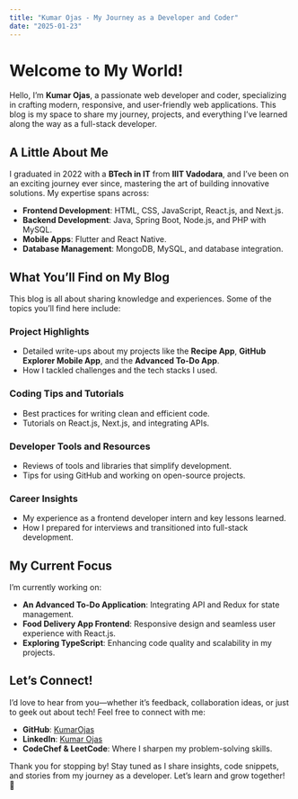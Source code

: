 ```yaml
---
title: "Kumar Ojas - My Journey as a Developer and Coder"
date: "2025-01-23"
---
```


# Welcome to My World!

Hello, I’m **Kumar Ojas**, a passionate web developer and coder, specializing in crafting modern, responsive, and user-friendly web applications. This blog is my space to share my journey, projects, and everything I’ve learned along the way as a full-stack developer.

## A Little About Me

I graduated in 2022 with a **BTech in IT** from **IIIT Vadodara**, and I’ve been on an exciting journey ever since, mastering the art of building innovative solutions. My expertise spans across:

- **Frontend Development**: HTML, CSS, JavaScript, React.js, and Next.js.
- **Backend Development**: Java, Spring Boot, Node.js, and PHP with MySQL.
- **Mobile Apps**: Flutter and React Native.
- **Database Management**: MongoDB, MySQL, and database integration.

## What You’ll Find on My Blog

This blog is all about sharing knowledge and experiences. Some of the topics you’ll find here include:

### Project Highlights
- Detailed write-ups about my projects like the **Recipe App**, **GitHub Explorer Mobile App**, and the **Advanced To-Do App**.
- How I tackled challenges and the tech stacks I used.

### Coding Tips and Tutorials
- Best practices for writing clean and efficient code.
- Tutorials on React.js, Next.js, and integrating APIs.

### Developer Tools and Resources
- Reviews of tools and libraries that simplify development.
- Tips for using GitHub and working on open-source projects.

### Career Insights
- My experience as a frontend developer intern and key lessons learned.
- How I prepared for interviews and transitioned into full-stack development.

## My Current Focus

I’m currently working on:

- **An Advanced To-Do Application**: Integrating API and Redux for state management.
- **Food Delivery App Frontend**: Responsive design and seamless user experience with React.js.
- **Exploring TypeScript**: Enhancing code quality and scalability in my projects.

## Let’s Connect!

I’d love to hear from you—whether it’s feedback, collaboration ideas, or just to geek out about tech! Feel free to connect with me:

- **GitHub**: [KumarOjas](https://github.com/KumarOjas)
- **LinkedIn**: [Kumar Ojas](linkedin.com/in/kumar-ojas-987610142/)
- **CodeChef & LeetCode**: Where I sharpen my problem-solving skills.

Thank you for stopping by! Stay tuned as I share insights, code snippets, and stories from my journey as a developer. Let’s learn and grow together! 🚀
